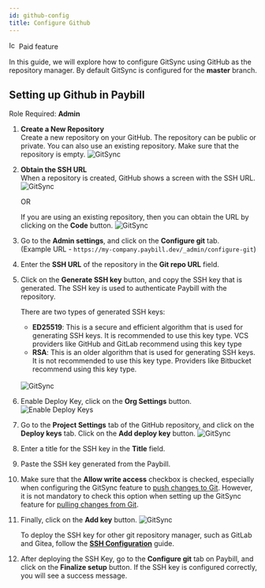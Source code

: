 ```yaml
---
id: github-config
title: Configure Github
---
```


<div className="badge badge--primary heading-badge">   
  <img 
    src="/img/badge-icons/premium.svg" 
    alt="Icon" 
    width="16" 
    height="16" 
  />
 <span>Paid feature</span>
</div>

In this guide, we will explore how to configure GitSync using GitHub as the repository manager. By default GitSync is configured for the **master** branch.

## Setting up Github in Paybill

Role Required: **Admin**

1. **Create a New Repository** <br/>
    Create a new repository on your GitHub. The repository can be public or private. You can also use an existing repository. Make sure that the repository is empty.
    <img className="screenshot-full img-l" src="/img/development-lifecycle/gitsync/github/config/new-repo.png" alt="GitSync" />

2. **Obtain the SSH URL** <br/>
    When a repository is created, GitHub shows a screen with the SSH URL.
    <img className="screenshot-full" src="/img/development-lifecycle/gitsync/github/config/ssh.png" alt="GitSync" />

    OR
    
    If you are using an existing repository, then you can obtain the URL by clicking on the **Code** button.
    <img className="screenshot-full" src="/img/development-lifecycle/gitsync/github/config/ssh-code.png" alt="GitSync" />

3. Go to the **Admin settings**, and click on the **Configure git** tab. <br/>
    (Example URL - `https://my-company.paybill.dev/_admin/configure-git`)

    <!-- <img style={{ marginBottom:'15px' }} className="screenshot-full" src="/img/gitsync/gitsync-v3.png" alt="GitLab Repo" /> -->

4. Enter the **SSH URL** of the repository in the **Git repo URL** field.

5. Click on the **Generate SSH key** button, and copy the SSH key that is generated. The SSH key is used to authenticate Paybill with the repository.

    There are two types of generated SSH keys:
    - **ED25519**: This is a secure and efficient algorithm that is used for generating SSH keys. It is recommended to use this key type. VCS providers like GitHub and GitLab recommend using this key type
    - **RSA**: This is an older algorithm that is used for generating SSH keys. It is not recommended to use this key type. Providers like Bitbucket recommend using this key type. <br/> <br/>

    <img className="screenshot-full" src="/img/development-lifecycle/gitsync/ssh-key.png" alt="GitSync" />

6. Enable Deploy Key, click on the **Org Settings** button.
    <img className="screenshot-full" src="/img/development-lifecycle/gitsync/github/config/deploy_keys.png" alt="Enable Deploy Keys" />

7. Go to the **Project Settings** tab of the GitHub repository, and click on the **Deploy keys** tab. Click on the **Add deploy key** button. 
    <img className="screenshot-full" src="/img/development-lifecycle/gitsync/github/config/deploy-ssh.png" alt="GitSync" />

8. Enter a title for the SSH key in the **Title** field. 
        
9. Paste the SSH key generated from the Paybill. 

10. Make sure that the **Allow write access** checkbox is checked, especially when configuring the GitSync feature to [push changes to Git](/docs/development-lifecycle/gitsync/push). However, it is not mandatory to check this option when setting up the GitSync feature for [pulling changes from Git](/docs/development-lifecycle/gitsync/pull).

11. Finally, click on the **Add key** button.
    <img className="screenshot-full" src="/img/development-lifecycle/gitsync/github/config/add-key.png" alt="GitSync" />

    To deploy the SSH key for other git repository manager, such as GitLab and Gitea, follow the **[SSH Configuration](/docs/development-lifecycle/gitsync/ssh-config#deploy-the-ssh-key)** guide.

12. After deploying the SSH Key, go to the **Configure git** tab on Paybill, and click on the **Finalize setup** button. If the SSH key is configured correctly, you will see a success message.
    <!-- <img className="screenshot-full" src="/img/development-lifecycle/gitsync/github/config/save-config.png" alt="GitSync" /> -->
